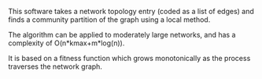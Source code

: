 This software takes a network topology entry (coded as a list of edges) and finds a community partition of the graph using a local method.

The algorithm can be applied to moderately large networks, and has a complexity of O(n\*kmax+m\*log(n)).

It is based on a fitness function which grows monotonically as the process traverses the network graph.